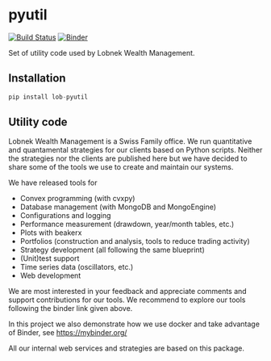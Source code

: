 # pyutil

[![Build Status](https://travis-ci.org/lobnek/pyutil.svg?branch=master)](https://travis-ci.org/lobnek/pyutil)
[![Binder](https://mybinder.org/badge_logo.svg)](https://mybinder.org/v2/gh/lobnek/pyutil/master?filepath=%2Fbinder)


Set of utility code used by Lobnek Wealth Management.


## Installation
```python
pip install lob-pyutil
```

## Utility code

Lobnek Wealth Management is a Swiss Family office. We run quantitative and quantamental strategies for our clients based on Python scripts.
Neither the strategies nor the clients are published here but we have decided to share some of the tools we use to create and 
maintain our systems. 

We have released tools for 
* Convex programming (with cvxpy)
* Database management (with MongoDB and MongoEngine)
* Configurations and logging 
* Performance measurement (drawdown, year/month tables, etc.)
* Plots with beakerx
* Portfolios (construction and analysis, tools to reduce trading activity)
* Strategy development (all following the same blueprint)
* (Unit)test support
* Time series data (oscillators, etc.)
* Web development

We are most interested in your feedback and appreciate comments and support contributions for our tools.  We recommend to explore
our tools following the binder link given above.

In this project we also demonstrate how we use docker and take advantage of Binder, see https://mybinder.org/

All our internal web services and strategies are based on this package. 